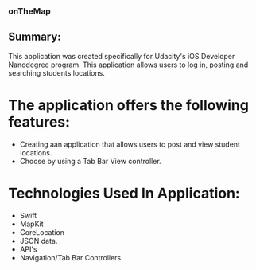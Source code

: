 ### onTheMap

## Summary:
This application was created specifically for Udacity's iOS Developer Nanodegree program. This application allows users to log in, posting and searching students locations.

# The application offers the following features:
- Creating aan application that allows users to post and view student locations.
- Choose by using a Tab Bar View controller.

# Technologies Used In Application:
- Swift
- MapKit
- CoreLocation
- JSON data.
- API's
- Navigation/Tab Bar Controllers
